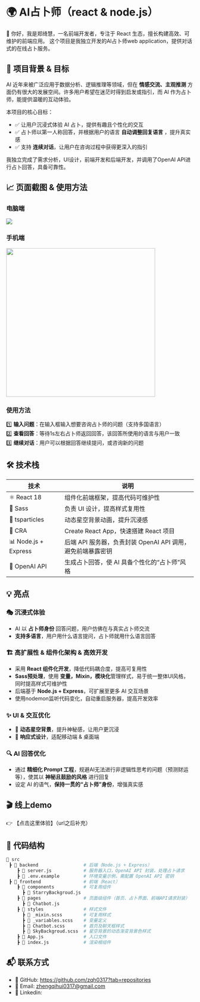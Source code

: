 # 🌍 AI占卜师（react & node.js）

👋 你好，我是郑绮慧，一名前端开发者，专注于 React 生态，擅长构建高效、可维护的前端应用。
这个项目是我独立开发的AI占卜师web application，提供对话式的在线占卜服务。

## 📌 项目背景 & 目标
AI 近年来被广泛应用于数据分析、逻辑推理等领域，但在 **情感交流、主观推测** 方面仍有很大的发展空间。许多用户希望在迷茫时得到启发或指引，而 AI 作为占卜师，能提供温暖的互动体验。  

本项目的核心目标：
- ✅ 让用户沉浸式体验 AI 占卜，提供有趣且个性化的交互  
- ✅ 占卜师以第一人称回答，并根据用户的语言 **自动调整回复语言** ，提升真实感  
- ✅ 支持 **连续对话**，让用户在咨询过程中获得更深入的指引  

我独立完成了需求分析，UI设计，前端开发和后端开发，并调用了OpenAI API进行占卜回答，具备可靠性。
   
## 📈 页面截图 & 使用方法

### 电脑端
<img src="https://github.com/user-attachments/assets/9f588847-025c-4ff0-a585-dc0c42b83450">

### 手机端
<img src="https://github.com/user-attachments/assets/924e4bec-1073-4df5-a218-11775890d4a4" width="400">

### 使用方法
1️⃣ **输入问题**：在输入框输入想要咨询占卜师的问题（支持多国语言）  
2️⃣ **查看回答**：等待1s左右占卜师返回回答，该回答所使用的语言与用户一致  
3️⃣ **继续对话**：用户可以根据回答继续提问，或咨询新的问题      

## 🛠️ 技术栈
| 技术 | 说明 |
|------|------|
| ⚛️ React 18 | 组件化前端框架，提高代码可维护性 |
| 🎨 Sass | 负责 UI 设计，提高样式复用性 |
| 🌃 tsparticles | 动态星空背景动画，提升沉浸感 |
| 🚀 CRA | Create React App，快速搭建 React 项目 |
| 📊 Node.js + Express | 后端 API 服务器，负责封装 OpenAI API 调用，避免前端暴露密钥 |
| 🤖 OpenAI API | 生成占卜回答，使 AI 具备个性化的“占卜师”风格 |


## 💡 亮点

### 🎭 沉浸式体验
- AI 以 **占卜师身份** 回答问题，用户仿佛在与真实占卜师交流  
- **支持多语言**，用户用什么语言提问，占卜师就用什么语言回答  

### 🏗️ 高扩展性 & 组件化架构 & 高效开发
- 采用 **React 组件化开发**，降低代码耦合度，提高可复用性  
- **Sass预处理**，使用 **变量，Mixin，模块化**管理样式，易于统一整体UI风格，同时提高样式可维护性
- 后端基于 **Node.js + Express**，可扩展至更多 AI 交互场景
- 使用nodemon监听代码变化，自动重启服务器，提高开发效率  

### ✨ UI & 交互优化
- 🌌 **动态星空背景**，提升神秘感，让用户更沉浸  
- 📱 **响应式设计**，适配移动端 & 桌面端    

### 🔍 AI 回答优化
- 通过 **精细化 Prompt 工程**，规避AI无法进行非逻辑性思考的问题（预测财运等），使其以 **神秘且鼓励的风格** 进行回复  
- 设定 AI 的语气，**保持一贯的“占卜师”身份**，增强真实感  

## 🎬 线上demo
👉 【点击这里体验】（url之后补充）

## 📂 代码结构
```bash
📂 src
 ┣ 📂 backend                 # 后端（Node.js + Express）
    ┣ 📜 server.js            # 服务器入口，OpenAI API 封装，处理占卜请求 
    ┣ 📜 .env.example         # 环境变量示例，需配置 OpenAI API 密钥
 ┣ 📂 frontend                # 前端（React）
    ┣ 📂 components           # 可复用组件
      ┣ 📜 StarryBackgroud.js 
    ┣ 📂 pages                # 页面级组件（首页、占卜界面、前端API请求封装）
      ┣ 📜 Chatbot.js
    ┣ 📂 styles               # 样式文件
      ┣ 📜 _mixin.scss        # 可复用样式
      ┣ 📜 _variables.scss    # 变量定义
      ┣ 📜 Chatbot.scss       # 首页及聊天框样式
      ┣ 📜 SkyBackgroud.scss  # 星空背景的动态渐变背景色样式
    ┣ 📜 App.js               # 入口文件
    ┣ 📜 index.js             # 渲染根组件  
```   

 ## 📬 联系方式
- 🔗 GitHub: https://github.com/zqh0317?tab=repositories
- 📧 Email: zhengqihui0317@gmail.com
- 💼 Linkedin:



